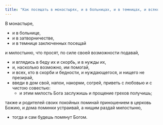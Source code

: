 ```yaml
---
title: "Как посещать в монастырях, и в больницах, и в темницах, и всякого в скорби"
---
```


В монастыре,

* и в больнице,
* и в затворничестве,
* и в темнице заключенных посещай

и милостыню, что просят, по силе своей возможности подавай,

* и вглядись в беду их и скорбь, и в нужды их,
* и, насколько возможно, им помогай,
* и всех, кто в скорби и бедности, и нуждающегося, и нищего не презирай,
* введи в дом свой, напои, накорми, согрей, приветь с любовью и с чистою совестью:
  * и этим милость Бога заслужишь и прощение грехов получишь;

также и родителей своих покойных поминай приношением в церковь Божию, и дома поминки устраивай, а нищим раздай милостыню,

  * тогда и сам будешь помянут Богом.

